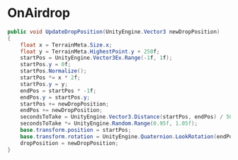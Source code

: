 <Badge type="danger" text="Carbon Compatible"/><Badge type="warning" text="Oxide Compatible"/>
# OnAirdrop
```csharp
public void UpdateDropPosition(UnityEngine.Vector3 newDropPosition)
{
	float x = TerrainMeta.Size.x;
	float y = TerrainMeta.HighestPoint.y + 250f;
	startPos = UnityEngine.Vector3Ex.Range(-1f, 1f);
	startPos.y = 0f;
	startPos.Normalize();
	startPos *= x * 2f;
	startPos.y = y;
	endPos = startPos * -1f;
	endPos.y = startPos.y;
	startPos += newDropPosition;
	endPos += newDropPosition;
	secondsToTake = UnityEngine.Vector3.Distance(startPos, endPos) / 50f;
	secondsToTake *= UnityEngine.Random.Range(0.95f, 1.05f);
	base.transform.position = startPos;
	base.transform.rotation = UnityEngine.Quaternion.LookRotation(endPos - startPos);
	dropPosition = newDropPosition;
}

```
